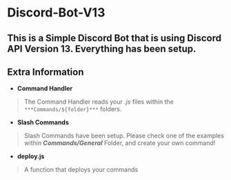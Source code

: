 # Discord-Bot-V13
This is a Simple Discord Bot that is using Discord API Version 13. Everything has been setup.
-----------------------------------------
## Extra Information
* **Command Handler** 
> The Command Handler reads your *.js* files within the ```***Commands/${folder}***``` folders.

* **Slash Commands**
> Slash Commands have been setup. Please check one of the examples within ***Commands/General*** Folder, and create your own command!

* **deploy.js**
> A function that deploys your commands 
